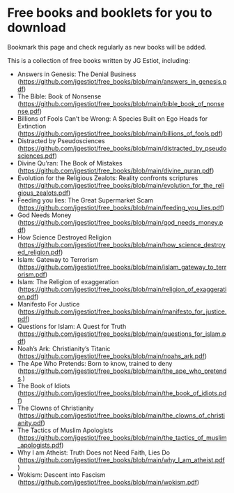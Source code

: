 # Free books and booklets for you to download
Bookmark this page and check regularly as new books will be added.

This is a collection of free books written by JG Estiot, including:

- Answers in Genesis: The Denial Business (https://github.com/jgestiot/free_books/blob/main/answers_in_genesis.pdf)
- The Bible: Book of Nonsense (https://github.com/jgestiot/free_books/blob/main/bible_book_of_nonsense.pdf)
- Billions of Fools Can’t be Wrong: A Species Built on Ego Heads for Extinction (https://github.com/jgestiot/free_books/blob/main/billions_of_fools.pdf)
- Distracted by Pseudosciences (https://github.com/jgestiot/free_books/blob/main/distracted_by_pseudosciences.pdf)
- Divine Qu’ran: The Book of Mistakes (https://github.com/jgestiot/free_books/blob/main/divine_quran.pdf)
- Evolution for the Religious Zealots: Reality confronts scriptures (https://github.com/jgestiot/free_books/blob/main/evolution_for_the_religious_zealots.pdf)
- Feeding you lies: The Great Supermarket Scam (https://github.com/jgestiot/free_books/blob/main/feeding_you_lies.pdf)
- God Needs Money (https://github.com/jgestiot/free_books/blob/main/god_needs_money.pdf)
- How Science Destroyed Religion (https://github.com/jgestiot/free_books/blob/main/how_science_destroyed_religion.pdf)
- Islam: Gateway to Terrorism (https://github.com/jgestiot/free_books/blob/main/islam_gateway_to_terrorism.pdf)
- Islam: The Religion of exaggeration (https://github.com/jgestiot/free_books/blob/main/religion_of_exaggeration.pdf)
- Manifesto For Justice (https://github.com/jgestiot/free_books/blob/main/manifesto_for_justice.pdf)
- Questions for Islam: A Quest for Truth (https://github.com/jgestiot/free_books/blob/main/questions_for_islam.pdf)
- Noah’s Ark: Christianity’s Titanic (https://github.com/jgestiot/free_books/blob/main/noahs_ark.pdf)
- The Ape Who Pretends: Born to know, trained to deny (https://github.com/jgestiot/free_books/blob/main/the_ape_who_pretends.)
- The Book of Idiots (https://github.com/jgestiot/free_books/blob/main/the_book_of_idiots.pdf)
- The Clowns of Christianity (https://github.com/jgestiot/free_books/blob/main/the_clowns_of_christianity.pdf)
- The Tactics of Muslim Apologists (https://github.com/jgestiot/free_books/blob/main/the_tactics_of_muslim_apologists.pdf)
- Why I am Atheist: Truth Does not Need Faith, Lies Do (https://github.com/jgestiot/free_books/blob/main/why_I_am_atheist.pdf)
- Wokism: Descent into Fascism (https://github.com/jgestiot/free_books/blob/main/wokism.pdf)

